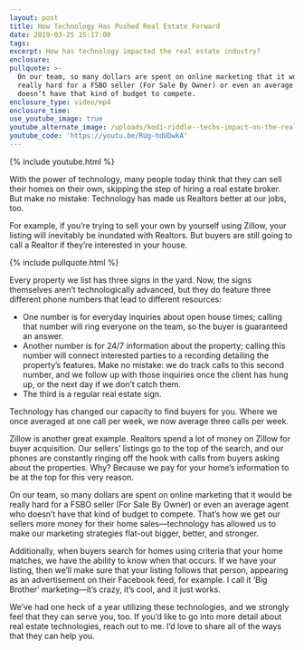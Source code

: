 ```yaml
---
layout: post
title: How Technology Has Pushed Real Estate Forward
date: 2019-03-25 15:17:00
tags:
excerpt: How has technology impacted the real estate industry?
enclosure:
pullquote: >-
  On our team, so many dollars are spent on online marketing that it would be
  really hard for a FSBO seller (For Sale By Owner) or even an average agent who
  doesn’t have that kind of budget to compete.
enclosure_type: video/mp4
enclosure_time:
use_youtube_image: true
youtube_alternate_image: /uploads/kodi-riddle--techs-impact-on-the-real-estate-industry-youtube.jpg
youtube_code: 'https://youtu.be/RUg-hdUDwkA'
---
```


{% include youtube.html %}

With the power of technology, many people today think that they can sell their homes on their own, skipping the step of hiring a real estate broker. But make no mistake: Technology has made us Realtors better at our jobs, too.

For example, if you’re trying to sell your own by yourself using Zillow, your listing will inevitably be inundated with Realtors. But buyers are still going to call a Realtor if they’re interested in your house.

{% include pullquote.html %}

Every property we list has three signs in the yard. Now, the signs themselves aren’t technologically advanced, but they do feature three different phone numbers that lead to different resources:

* One number is for everyday inquiries about open house times; calling that number will ring everyone on the team, so the buyer is guaranteed an answer. 
* Another number is for 24/7 information about the property; calling this number will connect interested parties to a recording detailing the property’s features. Make no mistake: we do track calls to this second number, and we follow up with those inquiries once the client has hung up, or the next day if we don’t catch them.
* The third is a regular real estate sign.

Technology has changed our capacity to find buyers for you. Where we once averaged at one call per week, we now average three calls per week.

Zillow is another great example. Realtors spend a lot of money on Zillow for buyer acquisition. Our sellers’ listings go to the top of the search, and our phones are constantly ringing off the hook with calls from buyers asking about the properties. Why? Because we pay for your home’s information to be at the top for this very reason.

On our team, so many dollars are spent on online marketing that it would be really hard for a FSBO seller (For Sale By Owner) or even an average agent who doesn’t have that kind of budget to compete. That’s how we get our sellers more money for their home sales—technology has allowed us to make our marketing strategies flat-out bigger, better, and stronger.

Additionally, when buyers search for homes using criteria that your home matches, we have the ability to know when that occurs. If we have your listing, then we’ll make sure that your listing follows that person, appearing as an advertisement on their Facebook feed, for example. I call it ‘Big Brother’ marketing—it’s crazy, it’s cool, and it just works.

We’ve had one heck of a year utilizing these technologies, and we strongly feel that they can serve you, too. If you’d like to go into more detail about real estate technologies, reach out to me. I’d love to share all of the ways that they can help you.<br>